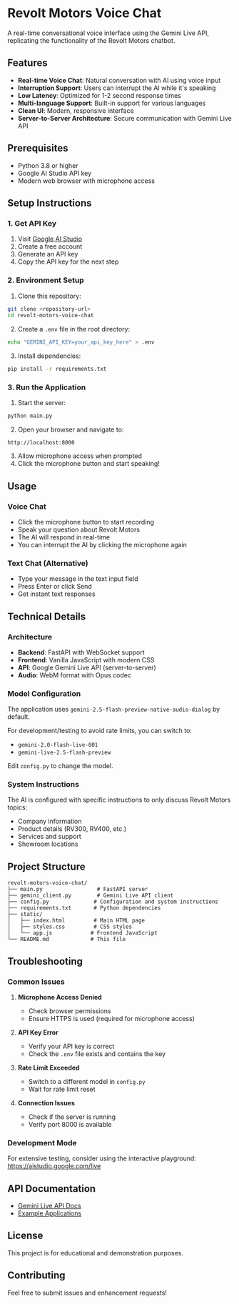 
# Revolt Motors Voice Chat

A real-time conversational voice interface using the Gemini Live API, replicating the functionality of the Revolt Motors chatbot.

## Features

- **Real-time Voice Chat**: Natural conversation with AI using voice input
- **Interruption Support**: Users can interrupt the AI while it's speaking
- **Low Latency**: Optimized for 1-2 second response times
- **Multi-language Support**: Built-in support for various languages
- **Clean UI**: Modern, responsive interface
- **Server-to-Server Architecture**: Secure communication with Gemini Live API

## Prerequisites

- Python 3.8 or higher
- Google AI Studio API key
- Modern web browser with microphone access

## Setup Instructions

### 1. Get API Key

1. Visit [Google AI Studio](https://aistudio.google.com)
2. Create a free account
3. Generate an API key
4. Copy the API key for the next step

### 2. Environment Setup

1. Clone this repository:
```bash
git clone <repository-url>
cd revolt-motors-voice-chat
```

2. Create a `.env` file in the root directory:
```bash
echo "GEMINI_API_KEY=your_api_key_here" > .env
```

3. Install dependencies:
```bash
pip install -r requirements.txt
```

### 3. Run the Application

1. Start the server:
```bash
python main.py
```

2. Open your browser and navigate to:
```
http://localhost:8000
```

3. Allow microphone access when prompted
4. Click the microphone button and start speaking!

## Usage

### Voice Chat
- Click the microphone button to start recording
- Speak your question about Revolt Motors
- The AI will respond in real-time
- You can interrupt the AI by clicking the microphone again

### Text Chat (Alternative)
- Type your message in the text input field
- Press Enter or click Send
- Get instant text responses

## Technical Details

### Architecture
- **Backend**: FastAPI with WebSocket support
- **Frontend**: Vanilla JavaScript with modern CSS
- **API**: Google Gemini Live API (server-to-server)
- **Audio**: WebM format with Opus codec

### Model Configuration
The application uses `gemini-2.5-flash-preview-native-audio-dialog` by default.

For development/testing to avoid rate limits, you can switch to:
- `gemini-2.0-flash-live-001`
- `gemini-live-2.5-flash-preview`

Edit `config.py` to change the model.

### System Instructions
The AI is configured with specific instructions to only discuss Revolt Motors topics:
- Company information
- Product details (RV300, RV400, etc.)
- Services and support
- Showroom locations

## Project Structure

```
revolt-motors-voice-chat/
├── main.py                 # FastAPI server
├── gemini_client.py        # Gemini Live API client
├── config.py              # Configuration and system instructions
├── requirements.txt       # Python dependencies
├── static/
│   ├── index.html         # Main HTML page
│   ├── styles.css         # CSS styles
│   └── app.js            # Frontend JavaScript
└── README.md             # This file
```

## Troubleshooting

### Common Issues

1. **Microphone Access Denied**
   - Check browser permissions
   - Ensure HTTPS is used (required for microphone access)

2. **API Key Error**
   - Verify your API key is correct
   - Check the `.env` file exists and contains the key

3. **Rate Limit Exceeded**
   - Switch to a different model in `config.py`
   - Wait for rate limit reset

4. **Connection Issues**
   - Check if the server is running
   - Verify port 8000 is available

### Development Mode

For extensive testing, consider using the interactive playground:
https://aistudio.google.com/live

## API Documentation

- [Gemini Live API Docs](https://ai.google.dev/gemini-api/docs/live)
- [Example Applications](https://ai.google.dev/gemini-api/docs/live#example-applications)

## License

This project is for educational and demonstration purposes.

## Contributing

Feel free to submit issues and enhancement requests!
